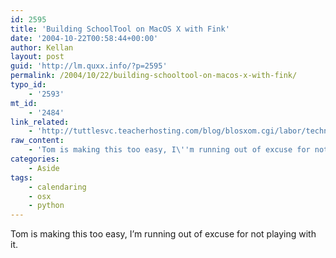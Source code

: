 ```yaml
---
id: 2595
title: 'Building SchoolTool on MacOS X with Fink'
date: '2004-10-22T00:58:44+00:00'
author: Kellan
layout: post
guid: 'http://lm.quxx.info/?p=2595'
permalink: /2004/10/22/building-schooltool-on-macos-x-with-fink/
typo_id:
    - '2593'
mt_id:
    - '2484'
link_related:
    - 'http://tuttlesvc.teacherhosting.com/blog/blosxom.cgi/labor/technology/schooltool/262.html'
raw_content:
    - 'Tom is making this too easy, I\''m running out of excuse for not playing with it.'
categories:
    - Aside
tags:
    - calendaring
    - osx
    - python
---
```


Tom is making this too easy, I’m running out of excuse for not playing with it.